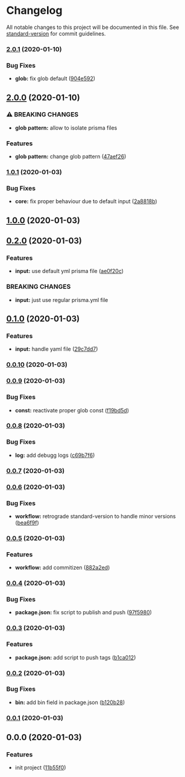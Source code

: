 # Changelog

All notable changes to this project will be documented in this file. See [standard-version](https://github.com/conventional-changelog/standard-version) for commit guidelines.

### [2.0.1](https://github.com/hyphaene-npm/prismafire/compare/v2.0.0...v2.0.1) (2020-01-10)


### Bug Fixes

* **glob:** fix glob default ([904e592](https://github.com/hyphaene-npm/prismafire/commit/904e592b7b05cc86638500574494c2f15e3dc89b))

## [2.0.0](https://github.com/hyphaene-npm/prismafire/compare/v1.0.1...v2.0.0) (2020-01-10)


### ⚠ BREAKING CHANGES

* **glob pattern:** allow to isolate prisma files

### Features

* **glob pattern:** change glob pattern ([47aef26](https://github.com/hyphaene-npm/prismafire/commit/47aef262e24e166157ab993e7191211831a26545))

### [1.0.1](https://github.com/hyphaene-npm/prismafire/compare/v1.0.0...v1.0.1) (2020-01-03)


### Bug Fixes

* **core:** fix proper behaviour due to default input ([2a8818b](https://github.com/hyphaene-npm/prismafire/commit/2a8818b2af9c484e621ee92c1b7f9432e399be36))

## [1.0.0](https://github.com/hyphaene-npm/prismafire/compare/v0.2.0...v1.0.0) (2020-01-03)

## [0.2.0](https://github.com/hyphaene-npm/prismafire/compare/v0.0.10...v0.2.0) (2020-01-03)


### Features

* **input:** use default yml prisma file ([ae0f20c](https://github.com/hyphaene-npm/prismafire/commit/ae0f20c))


### BREAKING CHANGES

* **input:** just use regular prisma.yml file



## [0.1.0](https://github.com/hyphaene-npm/prismafire/compare/v0.0.10...v0.1.0) (2020-01-03)


### Features

* **input:** handle yaml file ([29c7dd7](https://github.com/hyphaene-npm/prismafire/commit/29c7dd7))



### [0.0.10](https://github.com/hyphaene-npm/prismafire/compare/v0.0.9...v0.0.10) (2020-01-03)



### [0.0.9](https://github.com/hyphaene-npm/prismafire/compare/v0.0.8...v0.0.9) (2020-01-03)


### Bug Fixes

* **const:** reactivate proper glob const ([f19bd5d](https://github.com/hyphaene-npm/prismafire/commit/f19bd5d))



### [0.0.8](https://github.com/hyphaene-npm/prismafire/compare/v0.0.7...v0.0.8) (2020-01-03)


### Bug Fixes

* **log:** add debugg logs ([c69b7f6](https://github.com/hyphaene-npm/prismafire/commit/c69b7f6))



### [0.0.7](https://github.com/hyphaene-npm/prismafire/compare/v0.0.6...v0.0.7) (2020-01-03)



### [0.0.6](https://github.com/hyphaene-npm/prismafire/compare/v0.0.5...v0.0.6) (2020-01-03)


### Bug Fixes

* **workflow:** retrograde standard-version to handle minor versions ([bea6f9f](https://github.com/hyphaene-npm/prismafire/commit/bea6f9f))



### [0.0.5](https://github.com/hyphaene-npm/prismafire/compare/v0.0.4...v0.0.5) (2020-01-03)


### Features

* **workflow:** add commitizen ([882a2ed](https://github.com/hyphaene-npm/prismafire/commit/882a2ed71b2881c3728b6cc9cde2fcb4808d69e7))

### [0.0.4](https://github.com/hyphaene-npm/prismafire/compare/v0.0.3...v0.0.4) (2020-01-03)


### Bug Fixes

* **package.json:** fix script to publish and push ([97f5980](https://github.com/hyphaene-npm/prismafire/commit/97f598074a78a03e10b3967536d3c92f89d5be8e))

### [0.0.3](https://github.com/hyphaene-npm/prismafire/compare/v0.0.2...v0.0.3) (2020-01-03)


### Features

* **package.json:** add script to push tags ([b1ca012](https://github.com/hyphaene-npm/prismafire/commit/b1ca0125cce68a728b3a35648e8ca9ffada20cda))

### [0.0.2](https://github.com/hyphaene-npm/prismafire/compare/v0.0.1...v0.0.2) (2020-01-03)


### Bug Fixes

* **bin:** add bin field in package.json ([b120b28](https://github.com/hyphaene-npm/prismafire/commit/b120b28b26d89a5b0e6c258f0e087a279e18589f))

### [0.0.1](https://github.com/hyphaene-npm/prismafire/compare/v0.0.0...v0.0.1) (2020-01-03)

## 0.0.0 (2020-01-03)


### Features

* init project ([11b55f0](https://github.com/hyphaene-npm/prismafire/commit/11b55f0f8e24a7b9de8a32fd23956e75a0936c16))
